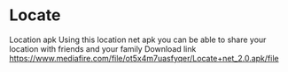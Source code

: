 # Locate
Location apk
Using this location net apk you can be able to share your location with friends and your family 
Download link <link>https://www.mediafire.com/file/ot5x4m7uasfyqer/Locate+net_2.0.apk/file</link>
